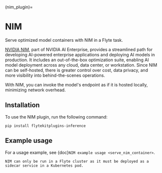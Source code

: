 (nim_plugin)=

# NIM



Serve optimized model containers with NIM in a Flyte task.

[NVIDIA NIM](https://www.nvidia.com/en-in/ai/), part of NVIDIA AI Enterprise, provides a streamlined path
for developing AI-powered enterprise applications and deploying AI models in production.
It includes an out-of-the-box optimization suite, enabling AI model deployment across any cloud,
data center, or workstation. Since NIM can be self-hosted, there is greater control over cost, data privacy,
and more visibility into behind-the-scenes operations.

With NIM, you can invoke the model's endpoint as if it is hosted locally, minimizing network overhead.

## Installation

To use the NIM plugin, run the following command:

```
pip install flytekitplugins-inference
```

## Example usage

For a usage example, see {doc}`NIM example usage <serve_nim_container>`.

```{note}
NIM can only be run in a Flyte cluster as it must be deployed as a sidecar service in a Kubernetes pod.
```
